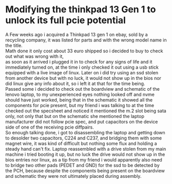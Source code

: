 # Modifying the thinkpad 13 Gen 1 to unlock its full pcie potential
A Few weeks ago i acquired a Thinkpad 13 gen 1 on ebay, sold by a recycling company, it was listed for parts
and with the wrong model name in the title.  
Math done it only cost about 33 euro shipped so i decided to buy to check out what was wrong with it,  
as soon as it arrived i plugged it in to check for any signs of life and it immediately turned on, 
at the time i only checked it out using a usb stick equipped with a live image of linux.
Later on i did try using an ssd stolen from another device but with no luck, it would not show up in the bios nor did linux give any info about it, 
so i left it at that for the time being.  
Passed some i decided to check out the boardview and schematic of the lenovo laptop, to my unexperienced eyes nothing looked off and nvme should have just worked, being that in the schematic
it showed all the components for pcie present, but my friend i was talking to at the time checked out the specsheet and noticed it mentioned the m.2 slot being sata only,
not only that but on the schematic she mentioned the laptop manufacturer did not follow pcie spec, and put capacitors on the device side of one of the receiving pcie diffpairs.  
So enough talking done, i got to disassembling the laptop and getting down to desolder two capacitors, C224 and C237, and bridging them with some magnet wire,
it was kind of difficult but nothing some flux and holding a steady hand can't fix.
Laptop reassembled with a drive stolen from my main machine i tried booting it up, but no luck the drive would not show up in the bios entries nor linux, as a tip from my friend 
i would apparently also need to bridge two other pads (PEDET and GND) for the ssd to be detected by the PCH, 
because despite the components being present on the boardview and schematic they were not ultimately placed during assembly.

